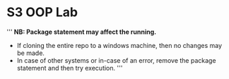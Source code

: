 # S3 OOP Lab 

'''
<b>NB: Package statement may affect the running.</b>
- If cloning the entire repo to a windows machine, then no changes may be made.
- In case of other systems or in-case of an error, remove the package statement and then try execution.
'''